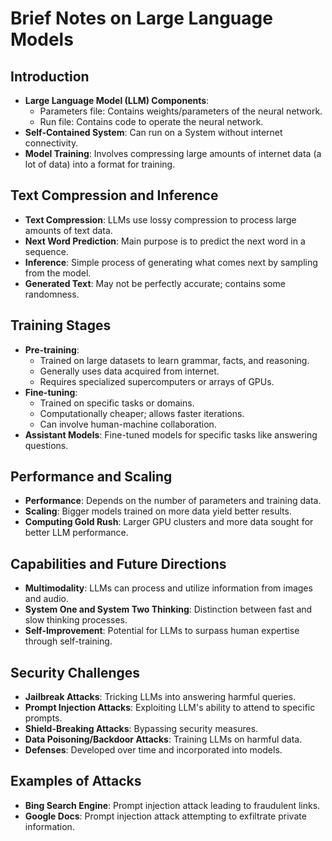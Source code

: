 # Brief Notes on Large Language Models

## Introduction
- **Large Language Model (LLM) Components**:
  - Parameters file: Contains weights/parameters of the neural network.
  - Run file: Contains code to operate the neural network.
- **Self-Contained System**: Can run on a System without internet connectivity.
- **Model Training**: Involves compressing large amounts of internet data (a lot of data) into a format for training.

## Text Compression and Inference
- **Text Compression**: LLMs use lossy compression to process large amounts of text data.
- **Next Word Prediction**: Main purpose is to predict the next word in a sequence.
- **Inference**: Simple process of generating what comes next by sampling from the model.
- **Generated Text**: May not be perfectly accurate; contains some randomness.

## Training Stages
- **Pre-training**:
  - Trained on large datasets to learn grammar, facts, and reasoning.
  - Generally uses data acquired from internet.
  - Requires specialized supercomputers or arrays of GPUs.
- **Fine-tuning**:
  - Trained on specific tasks or domains.
  - Computationally cheaper; allows faster iterations.
  - Can involve human-machine collaboration.
- **Assistant Models**: Fine-tuned models for specific tasks like answering questions.

## Performance and Scaling
- **Performance**: Depends on the number of parameters and training data.
- **Scaling**: Bigger models trained on more data yield better results.
- **Computing Gold Rush**: Larger GPU clusters and more data sought for better LLM performance.

## Capabilities and Future Directions
- **Multimodality**: LLMs can process and utilize information from images and audio.
- **System One and System Two Thinking**: Distinction between fast and slow thinking processes.
- **Self-Improvement**: Potential for LLMs to surpass human expertise through self-training.

## Security Challenges
- **Jailbreak Attacks**: Tricking LLMs into answering harmful queries.
- **Prompt Injection Attacks**: Exploiting LLM's ability to attend to specific prompts.
- **Shield-Breaking Attacks**: Bypassing security measures.
- **Data Poisoning/Backdoor Attacks**: Training LLMs on harmful data.
- **Defenses**: Developed over time and incorporated into models.

## Examples of Attacks
- **Bing Search Engine**: Prompt injection attack leading to fraudulent links.
- **Google Docs**: Prompt injection attack attempting to exfiltrate private information.
